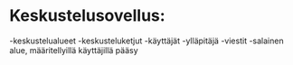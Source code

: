 Keskustelusovellus:
==================
-keskustelualueet
-keskusteluketjut
-käyttäjät
-ylläpitäjä
-viestit
-salainen alue, määritellyillä käyttäjillä pääsy
